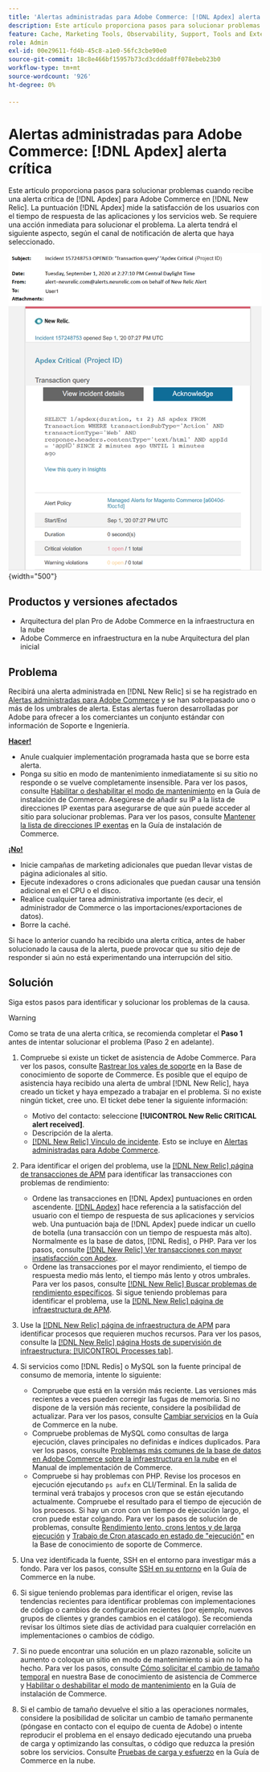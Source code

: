 ```yaml
---
title: 'Alertas administradas para Adobe Commerce: [!DNL Apdex] alerta crítica'
description: Este artículo proporciona pasos para solucionar problemas cuando recibe una alerta crítica  [!DNL Apdex] para Adobe Commerce en [!DNL New Relic]. The [!DNL Apdex] score que mide la satisfacción de los usuarios con el tiempo de respuesta de las aplicaciones y los servicios web. Se requiere una acción inmediata para solucionar el problema.
feature: Cache, Marketing Tools, Observability, Support, Tools and External Services
role: Admin
exl-id: 00e29611-fd4b-45c8-a1e0-56fc3cbe90e0
source-git-commit: 18c8e466bf15957b73cd3cddda8ff078ebeb23b0
workflow-type: tm+mt
source-wordcount: '926'
ht-degree: 0%

---
```


# Alertas administradas para Adobe Commerce: [!DNL Apdex] alerta crítica

Este artículo proporciona pasos para solucionar problemas cuando recibe una alerta crítica de [!DNL Apdex] para Adobe Commerce en [!DNL New Relic]. La puntuación [!DNL Apdex] mide la satisfacción de los usuarios con el tiempo de respuesta de las aplicaciones y los servicios web. Se requiere una acción inmediata para solucionar el problema. La alerta tendrá el siguiente aspecto, según el canal de notificación de alerta que haya seleccionado.

![alerta crítica de apdex](../../assets/managed-alerts/apdex-critical-magento-managed.png){width="500"}

## Productos y versiones afectados

* Arquitectura del plan Pro de Adobe Commerce en la infraestructura en la nube
* Adobe Commerce en infraestructura en la nube Arquitectura del plan inicial

## Problema

Recibirá una alerta administrada en [!DNL New Relic] si se ha registrado en [Alertas administradas para Adobe Commerce](managed-alerts-for-magento-commerce.md) y se han sobrepasado uno o más de los umbrales de alerta. Estas alertas fueron desarrolladas por Adobe para ofrecer a los comerciantes un conjunto estándar con información de Soporte e Ingeniería.

<u> **Hacer!** </u>

* Anule cualquier implementación programada hasta que se borre esta alerta.
* Ponga su sitio en modo de mantenimiento inmediatamente si su sitio no responde o se vuelve completamente insensible. Para ver los pasos, consulte [Habilitar o deshabilitar el modo de mantenimiento](https://experienceleague.adobe.com/es/docs/commerce-operations/installation-guide/tutorials/maintenance-mode) en la Guía de instalación de Commerce. Asegúrese de añadir su IP a la lista de direcciones IP exentas para asegurarse de que aún puede acceder al sitio para solucionar problemas. Para ver los pasos, consulte [Mantener la lista de direcciones IP exentas](https://experienceleague.adobe.com/es/docs/commerce-operations/installation-guide/tutorials/maintenance-mode#maintain-the-list-of-exempt-ip-addresses) en la Guía de instalación de Commerce.

<u>**¡No!**</u>

* Inicie campañas de marketing adicionales que puedan llevar vistas de página adicionales al sitio.
* Ejecute indexadores o crons adicionales que puedan causar una tensión adicional en el CPU o el disco.
* Realice cualquier tarea administrativa importante (es decir, el administrador de Commerce o las importaciones/exportaciones de datos).
* Borre la caché.

Si hace lo anterior cuando ha recibido una alerta crítica, antes de haber solucionado la causa de la alerta, puede provocar que su sitio deje de responder si aún no está experimentando una interrupción del sitio.

## Solución

Siga estos pasos para identificar y solucionar los problemas de la causa.

>[!WARNING]
>
>Como se trata de una alerta crítica, se recomienda completar el **Paso 1** antes de intentar solucionar el problema (Paso 2 en adelante).

1. Compruebe si existe un ticket de asistencia de Adobe Commerce. Para ver los pasos, consulte [Rastrear los vales de soporte](https://experienceleague.adobe.com/es/docs/commerce-knowledge-base/kb/help-center-guide/magento-help-center-user-guide#track-support-case) en la Base de conocimiento de soporte de Commerce. Es posible que el equipo de asistencia haya recibido una alerta de umbral [!DNL New Relic], haya creado un ticket y haya empezado a trabajar en el problema. Si no existe ningún ticket, cree uno. El ticket debe tener la siguiente información:
   * Motivo del contacto: seleccione **[!UICONTROL New Relic CRITICAL alert received]**.
   * Descripción de la alerta.
   * [[!DNL New Relic] Vínculo de incidente](https://docs.newrelic.com/docs/alerts-applied-intelligence/new-relic-alerts/alert-incidents/view-violation-event-details-incidents). Esto se incluye en [Alertas administradas para Adobe Commerce](managed-alerts-for-magento-commerce.md).
1. Para identificar el origen del problema, use la [[!DNL New Relic] página de transacciones de APM](https://docs.newrelic.com/docs/apm/applications-menu/monitoring/transactions-page-find-specific-performance-problems) para identificar las transacciones con problemas de rendimiento:
   * Ordene las transacciones en [!DNL Apdex] puntuaciones en orden ascendente. [[!DNL Apdex]](https://docs.newrelic.com/docs/apm/new-relic-apm/apdex/apdex-measure-user-satisfaction) hace referencia a la satisfacción del usuario con el tiempo de respuesta de sus aplicaciones y servicios web. Una puntuación baja de [!DNL Apdex] puede indicar un cuello de botella (una transacción con un tiempo de respuesta más alto). Normalmente es la base de datos, [!DNL Redis], o PHP. Para ver los pasos, consulte [[!DNL New Relic] Ver transacciones con mayor insatisfacción con Apdex](https://docs.newrelic.com/docs/apm/new-relic-apm/apdex/apdex-measure-user-satisfaction/#dissatisfaction).
   * Ordene las transacciones por el mayor rendimiento, el tiempo de respuesta medio más lento, el tiempo más lento y otros umbrales. Para ver los pasos, consulte [[!DNL New Relic] Buscar problemas de rendimiento específicos](https://docs.newrelic.com/docs/apm/applications-menu/monitoring/transactions-page-find-specific-performance-problems). Si sigue teniendo problemas para identificar el problema, use la [[!DNL New Relic] página de infraestructura de APM](https://docs.newrelic.com/docs/infrastructure/infrastructure-ui-pages/infra-hosts-ui-page/).
1. Use la [[!DNL New Relic] página de infraestructura de APM](https://docs.newrelic.com/docs/infrastructure/infrastructure-ui-pages/infra-hosts-ui-page/) para identificar procesos que requieren muchos recursos. Para ver los pasos, consulte la [[!DNL New Relic] página Hosts de supervisión de infraestructura: [!UICONTROL Processes tab]](https://docs.newrelic.com/docs/infrastructure/infrastructure-ui-pages/infra-hosts-ui-page/#processes).
1. Si servicios como [!DNL Redis] o MySQL son la fuente principal de consumo de memoria, intente lo siguiente:
   * Compruebe que está en la versión más reciente. Las versiones más recientes a veces pueden corregir las fugas de memoria. Si no dispone de la versión más reciente, considere la posibilidad de actualizar. Para ver los pasos, consulte [Cambiar servicios](https://experienceleague.adobe.com/docs/commerce-cloud-service/user-guide/configure/service/services-yaml.html?lang=es) en la Guía de Commerce en la nube.
   * Compruebe problemas de MySQL como consultas de larga ejecución, claves principales no definidas e índices duplicados. Para ver los pasos, consulte [Problemas más comunes de la base de datos en Adobe Commerce sobre la infraestructura en la nube](https://experienceleague.adobe.com/docs/commerce-operations/implementation-playbook/best-practices/maintenance/resolve-database-performance-issues.html?lang=es) en el Manual de implementación de Commerce.
   * Compruebe si hay problemas con PHP. Revise los procesos en ejecución ejecutando `ps aufx` en CLI/Terminal. En la salida de terminal verá trabajos y procesos cron que se están ejecutando actualmente. Compruebe el resultado para el tiempo de ejecución de los procesos. Si hay un cron con un tiempo de ejecución largo, el cron puede estar colgando. Para ver los pasos de solución de problemas, consulte [Rendimiento lento, crons lentos y de larga ejecución](https://experienceleague.adobe.com/es/docs/commerce-knowledge-base/kb/troubleshooting/miscellaneous/slow-performance-slow-and-long-running-crons) y [Trabajo de Cron atascado en estado de &quot;ejecución&quot;](https://experienceleague.adobe.com/es/docs/commerce-knowledge-base/kb/troubleshooting/miscellaneous/cron-job-is-stuck-in-running-status) en la Base de conocimiento de soporte de Commerce.

1. Una vez identificada la fuente, SSH en el entorno para investigar más a fondo. Para ver los pasos, consulte [SSH en su entorno](https://experienceleague.adobe.com/es/docs/commerce-cloud-service/user-guide/develop/secure-connections#ssh) en la Guía de Commerce en la nube.
1. Si sigue teniendo problemas para identificar el origen, revise las tendencias recientes para identificar problemas con implementaciones de código o cambios de configuración recientes (por ejemplo, nuevos grupos de clientes y grandes cambios en el catálogo). Se recomienda revisar los últimos siete días de actividad para cualquier correlación en implementaciones o cambios de código.
1. Si no puede encontrar una solución en un plazo razonable, solicite un aumento o coloque un sitio en modo de mantenimiento si aún no lo ha hecho. Para ver los pasos, consulte [Cómo solicitar el cambio de tamaño temporal](https://experienceleague.adobe.com/es/docs/commerce-knowledge-base/kb/how-to/how-to-request-temporary-magento-upsize) en nuestra Base de conocimiento de asistencia de Commerce y [Habilitar o deshabilitar el modo de mantenimiento](https://experienceleague.adobe.com/es/docs/commerce-operations/installation-guide/tutorials/maintenance-mode) en la Guía de instalación de Commerce.
1. Si el cambio de tamaño devuelve el sitio a las operaciones normales, considere la posibilidad de solicitar un cambio de tamaño permanente (póngase en contacto con el equipo de cuenta de Adobe) o intente reproducir el problema en el ensayo dedicado ejecutando una prueba de carga y optimizando las consultas, o código que reduzca la presión sobre los servicios. Consulte [Pruebas de carga y esfuerzo](https://experienceleague.adobe.com/es/docs/commerce-cloud-service/user-guide/develop/test/staging-and-production#load-and-stress-testing) en la Guía de Commerce en la nube.
